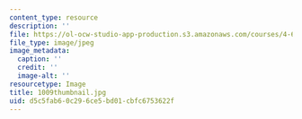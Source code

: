 ```yaml
---
content_type: resource
description: ''
file: https://ol-ocw-studio-app-production.s3.amazonaws.com/courses/4-614-religious-architecture-and-islamic-cultures-fall-2002/d5c5fab60c296ce5bd01cbfc6753622f_1009thumbnail.jpg
file_type: image/jpeg
image_metadata:
  caption: ''
  credit: ''
  image-alt: ''
resourcetype: Image
title: 1009thumbnail.jpg
uid: d5c5fab6-0c29-6ce5-bd01-cbfc6753622f
---
```

